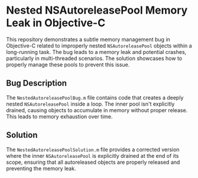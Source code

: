 # Nested NSAutoreleasePool Memory Leak in Objective-C

This repository demonstrates a subtle memory management bug in Objective-C related to improperly nested `NSAutoreleasePool` objects within a long-running task. The bug leads to a memory leak and potential crashes, particularly in multi-threaded scenarios.  The solution showcases how to properly manage these pools to prevent this issue.

## Bug Description
The `NestedAutoreleasePoolBug.m` file contains code that creates a deeply nested `NSAutoreleasePool` inside a loop.  The inner pool isn't explicitly drained, causing objects to accumulate in memory without proper release. This leads to memory exhaustion over time.

## Solution
The `NestedAutoreleasePoolSolution.m` file provides a corrected version where the inner `NSAutoreleasePool` is explicitly drained at the end of its scope, ensuring that all autoreleased objects are properly released and preventing the memory leak.